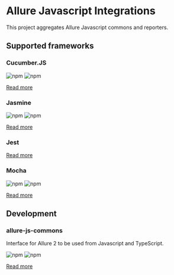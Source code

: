 # Allure Javascript Integrations

This project aggregates Allure Javascript commons and reporters. 

## Supported frameworks

### Cucumber.JS
![npm](https://img.shields.io/npm/dm/allure-cucumberjs.svg) ![npm](https://img.shields.io/npm/v/allure-cucumberjs.svg)

[Read more](/packages/allure-cucumberjs/README.md)


### Jasmine
![npm](https://img.shields.io/npm/dm/allure-jasmine.svg) ![npm](https://img.shields.io/npm/v/allure-jasmine.svg)

[Read more](/packages/allure-jasmine/README.md)


### Jest
[Read more](/packages/allure-jest/README.md)


### Mocha
![npm](https://img.shields.io/npm/dm/allure-mocha.svg) ![npm](https://img.shields.io/npm/v/allure-mocha.svg)

[Read more](/packages/allure-mocha/README.md)


## Development

### allure-js-commons

Interface for Allure 2 to be used from Javascript and TypeScript.

![npm](https://img.shields.io/npm/dm/allure-js-commons.svg) ![npm](https://img.shields.io/npm/v/allure-js-commons.svg)

[Read more](/packages/allure-js-commons/README.md)
